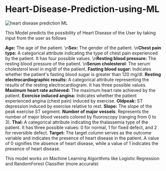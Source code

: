 # Heart-Disease-Prediction-using-ML

![heart disease prediction ML](https://github.com/dev4500/Heart-Disease-Prediction-using-ML/assets/110308466/b1ae3502-7a95-4666-8731-98a01034c318)

This Model predicts the possibility of Heart Disease of the User by taking input from the user as follows 

**Age:** The age of the patient.
\n**Sex:** The gender of the patient.
\n**Chest pain type:** A categorical attribute indicating the type of chest pain experienced by the patient. It has four possible values.
\n**Resting blood pressure:** The resting blood pressure of the patient.
\n**Serum cholesterol**: The serum cholesterol level in mg/dl of the patient.
**Fasting blood sugar:** Indicates whether the patient's fasting blood sugar is greater than 120 mg/dl.
**Resting electrocardiographic results:** A categorical attribute representing the results of the resting electrocardiogram. It has three possible values.
**Maximum heart rate achieved:** The maximum heart rate achieved by the patient.
**Exercise induced angina:** Indicates whether the patient experienced angina (chest pain) induced by exercise.
**Oldpeak:** ST depression induced by exercise relative to rest.
**Slope:** The slope of the peak exercise ST segment.
**Number of major vessels**: Represents the number of major blood vessels colored by fluoroscopy (ranging from 0 to 3).
**Thal:** A categorical attribute indicating the thalassemia type of the patient. It has three possible values: 0 for normal, 1 for fixed defect, and 2 for reversible defect.
**Target:** The target column serves as the outcome variable and indicates the presence of heart disease in the patient. A value of 0 signifies the absence of heart disease, while a value of 1 indicates the presence of heart disease.

This model works on Machine Learning Algorithms like Logistic Regression and RandomForest Classifier (more accurate)
